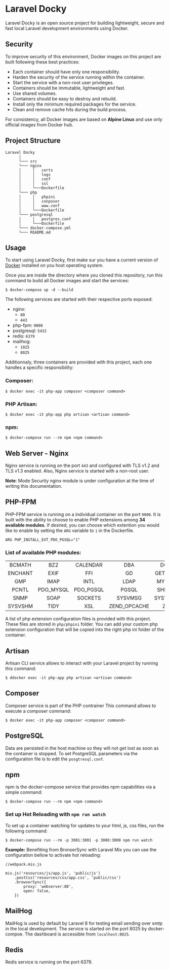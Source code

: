 # Laravel Docky

Laravel Docky is an open source project for building lightweight, secure and fast local Laravel development environments using Docker.

## Security
To improve security of this environment, Docker images on this project are built following these best practices:

- Each container should have only one responsibility.
- Harden the security of the service running within the container.
- Start the service with a non-root user privileges.
- Containers should be immutable, lightweight and fast.
- Use shared volumes.
- Containers should be easy to destroy and rebuild.
- Install only the minimum required packages for the service.
- Clean and remove cache hits during the build process.

For consistency, all Docker images are based on **Alpine Linux** and use only official images from Docker hub.

## Project Structure
```
Laravel Docky
      │   
      └─── src   
      └─── nginx 
      │     │   certs     
      │     │   logs    
      │     │   conf
      │     │   ssl
      │     └───Dockerfile
      └─── php 
      │     │   phpini     
      │     │   conposer  
      │     │   www.conf  
      │     └───Dockerfile
      └─── postgresql 
      │     │   postgres.conf  
      │     └───Dockerfile
      └─── docker-compose.yml
      └─── README.md
```

## Usage
To start using Laravel Docky, first make sur you have a current version of [Docker](https://docs.docker.com/get-docker/) installed on you host operating system.

Once you are inside the directory where you cloned this repository, run this command to build all Docker images and start the services:

```
$ docker-compose up -d --build
```

The following services are started with their respective ports exposed:

- nginx:
    - ``80``
    - ``443``
- php-fpm: ``9000``
- postgresql: ``5432``
- redis: ``6379``
- mailhog:
    - ``1025``
    - ``8025``

Additionnaly, three containers are provided with this project, each one handles a specific responsibility:

### Composer:

```
$ docker exec -it php-app composer <composer command>
```

### PHP Artisan:

```
$ docker exec -it php-app php artisan <artisan command>
```

### npm:

```
$ docker-compose run --rm npm <npm command>
```

## Web Server - Nginx
Nginx service is running on the port ``443`` and configured with TLS v1.2 and TLS v1.3 enabled. Also, Nginx service is started with a non-root user.

**Note**: Mode Security nginx module is under configuration at the time of writing this documentation.


## PHP-FPM
PHP-FPM service is running on a individual container on the port ``9000``.
It is built with the ability to choose to enable PHP extensions among **34 available modules**. If desired, you can choose which extention you would like to enable by setting the ``ARG`` variable to ``1`` in the Dockerfile.

```
ARG PHP_INSTALL_EXT_PDO_PGSQL="1"
```

### List of available PHP modules:


|         |           |           |              |         |
| :-----: | :-------: | :-------: | :----------: | :-----: |
| BCMATH  |    BZ2    | CALENDAR  |     DBA      |   DOM   |
| ENCHANT |   EXIF    |    FFI    |      GD      | GETTEXT |
|   GMP   |   IMAP    |   INTL    |     LDAP     | MYSQLI  |
|  PCNTL  | PDO_MYSQL | PDO_PGSQL |    PGSQL     |  SHMOP  |
|  SNMP   |   SOAP    |  SOCKETS  |   SYSVMSG    | SYSVSEM |
| SYSVSHM |   TIDY    |    XSL    | ZEND_OPCACHE |   ZIP   |


A list of php extension configuration files is provided with this project. These files are stored in ``php/phpini`` folder. You can add your custom php extension configuration that will be copied into the right php ini folder of the container.


## Artisan
Artisan CLI service allows to interact with your Laravel project by running this command:

```
$ ddocker exec -it php-app php artisan <artisan command>
```


## Composer
Composer service is part of the PHP contrainer
This command allows to execute a composer command:

```
$ docker exec -it php-app composer <composer command>
```


## PostgreSQL

Data are persisted in the host machine so they will not get lost as soon as the container is stopped.
To set PostgreSQL parameters via the configuration file is to edit the ``posgtresql.conf``.


## npm
npm is the docker-compose service that provides npm capabilities via a simple command:

```
$ docker-compose run --rm npm <npm command>
```


### Set up Hot Reloading with ``npm run watch``
To set up a container watching for updates to your html, js, css files, run the following command:

```
$ docker-compose run --rm -p 3001:3001 -p 3000:3000 npm run watch
```

**Example:**
Benefiting from BronserSync with Laravel Mix you can use the configuration bellow to activate hot reloading:

```
//webpack.mix.js

mix.js('resources/js/app.js', 'public/js')
    .postCss('resources/css/app.css', 'public/css')
    .browserSync({
        proxy: 'webserver:80',
        open: false,
    })
```

## MailHog
MailHog is used by default by Laravel 8 for testing email sending over smtp in the local development. The service is started on the port 8025 by docker-compoe. The dashboard is accessible from ``localhost:8025``.

## Redis
Redis service is running on the port 6379.
